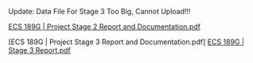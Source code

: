 Update: Data File For Stage 3 Too Big, Cannot Upload!!!

[ECS 189G | Project Stage 2 Report and Documentation.pdf](https://github.com/kaheechan/MLP_Model/files/14148248/ECS.189G.Project.Stage.2.Report.and.Documentation.pdf)

[ECS 189G | Project Stage 3 Report and Documentation.pdf]
[ECS 189G | Stage 3 Report.pdf](https://github.com/kaheechan/Phase_3_ECS_189G/files/14326739/ECS.189G.Stage.3.Report.pdf)
